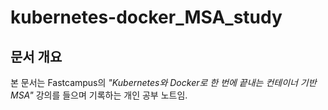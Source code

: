# kubernetes-docker_MSA_study

## 문서 개요
본 문서는 Fastcampus의 *"Kubernetes와 Docker로 한 번에 끝내는 컨테이너 기반 MSA"* 강의를 들으며 기록하는 개인 공부 노트임.
